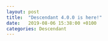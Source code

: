 ```yaml
---
layout: post
title:  "Descendant 4.0.0 is here!"
date:   2019-08-06 15:38:00 +0100
categories: Descendant
---
```

